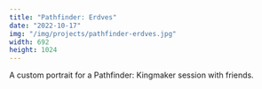 ```yaml
---
title: "Pathfinder: Erdves"
date: "2022-10-17"
img: "/img/projects/pathfinder-erdves.jpg"
width: 692
height: 1024
---
```


A custom portrait for a Pathfinder: Kingmaker session with friends.
